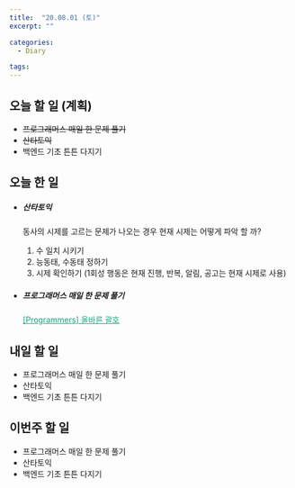```yaml
---
title:  "20.08.01 (토)"
excerpt: ""

categories:
  - Diary

tags:
---
```


## 오늘 할 일 (계획)

- ~~프로그래머스 매일 한 문제 풀기~~
- ~~산타토익~~
- 백엔드 기초 튼튼 다지기

## 오늘 한 일

- ##### 산타토익

  동사의 시제를 고르는 문제가 나오는 경우 현재 시제는 어떻게 파악 할 까?

  1. 수 일치 시키기
  2. 능동태, 수동태 정하기
  3. 시제 확인하기 (1회성 행동은 현재 진행, 반복, 알림, 공고는 현재 시제로 사용)
  
- ##### 프로그래머스 매일 한 문제 풀기

  <a href="https://nam-ki-bok.github.io/quiz/Quiz_CorrectPart/" style="color:#0FA678">[Programmers] 올바른 괄호</a>

## 내일 할 일

- 프로그래머스 매일 한 문제 풀기
- 산타토익
- 백엔드 기초 튼튼 다지기

## 이번주 할 일

- 프로그래머스 매일 한 문제 풀기
- 산타토익
- 백엔드 기초 튼튼 다지기

